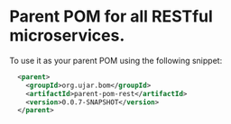 # Parent POM for all RESTful microservices.

To use it as your parent POM using the following snippet:

```xml
  <parent>
    <groupId>org.ujar.bom</groupId>
    <artifactId>parent-pom-rest</artifactId>
    <version>0.0.7-SNAPSHOT</version>
  </parent>
```
